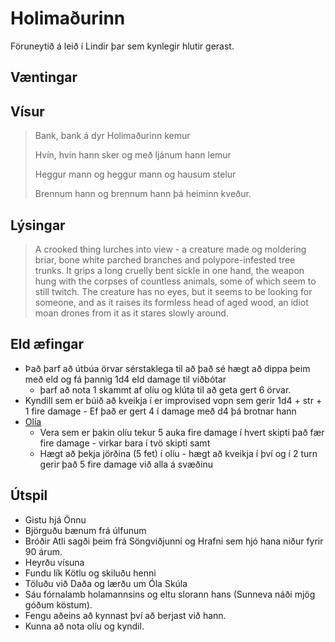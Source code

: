 # Holimaðurinn

Föruneytið á leið í Lindir þar sem kynlegir hlutir gerast.

## Væntingar

## Vísur
> Bank, bank á dyr Holimaðurinn kemur
> 
> Hvín, hvín hann sker og með ljánum hann lemur
> 
> Heggur mann og heggur mann og hausum stelur
> 
> Brennum hann og brennum hann þá heiminn kveður.

## Lýsingar
> A crooked thing lurches into view - a creature made og moldering briar, bone
> white parched branches and polypore-infested tree trunks. It grips a long 
> cruelly bent sickle in one hand, the weapon hung with the corpses of
> countless animals, some of which seem to still twitch. The creature has no 
> eyes, but it seems to be looking for someone, and as it raises its formless 
> head of aged wood, an idiot moan drones from it as it stares slowly around. 

## Eld æfingar
- Það þarf að útbúa örvar sérstaklega til að það sé hægt að dippa þeim með eld
  og fá þannig 1d4 eld damage til viðbótar
  - þarf að nota 1 skammt af olíu og klúta til að geta gert 6 örvar.
- Kyndill sem er búið að kveikja í er improvised vopn sem gerir 1d4 + str + 1 
  fire damage - Ef það er gert 4 í damage með d4 þá brotnar hann
- [Olía](https://www.dndbeyond.com/equipment/oil-flask)
  - Vera sem er þakin olíu tekur 5 auka fire damage í hvert skipti það fær fire
    damage - virkar bara í tvö skipti samt
  - Hægt að þekja jörðina (5 fet) í olíu - hægt að kveikja í því og í 2 turn 
    gerir það 5 fire damage við alla á svæðinu

## Útspil
- Gistu hjá Önnu
- Björguðu bænum frá úlfunum
- Bróðir Atli sagði þeim frá Söngviðjunni og Hrafni sem hjó hana niður fyrir 90
  árum.
- Heyrðu vísuna
- Fundu lík Kötlu og skiluðu henni
- Töluðu við Daða og lærðu um Óla Skúla
- Sáu fórnalamb holamannsins og eltu slorann hans (Sunneva náði mjög góðum 
  köstum).
- Fengu aðeins að kynnast því að berjast við hann.
- Kunna að nota olíu og kyndil.
